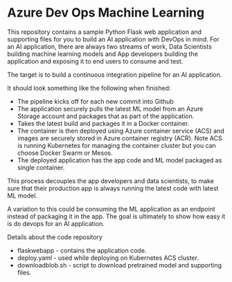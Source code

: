 # Azure Dev Ops Machine Learning

This repository contains a sample Python Flask web application and supporting files for you to build an AI application with DevOps in mind. For an AI application, there are always two streams of work, Data Scientists building machine learning models and App developers building the application and exposing it to end users to consume and test.

The target is to build a continuous integration pipeline for an AI application. 

It should look something like the following when finished:

* The pipeline kicks off for each new commit into Github
* The application securely pulls the latest ML model from an Azure Storage account and packages that as part of the application.
* Takes the latest build and packages it in a Docker container. 
* The container is then deployed using Azure container service (ACS) and images are securely stored in Azure container registry (ACR). Note ACS is running Kubernetes for managing the container cluster but you can choose Docker Swarm or Mesos.
* The deployed application has the app code and ML model packaged as single container.

This process decouples the app developers and data scientists, to make sure that their production app is always running the latest code with latest ML model.

A variation to this could be consuming the ML application as an endpoint instead of packaging it in the app. The goal is ultimately to show how easy it is do devops for an AI application.

Details about the code repository
* flaskwebapp - contains the application code.
* deploy.yaml - used while deploying on Kubernetes ACS cluster.
* downloadblob.sh - script to download pretrained model and supporting files.
